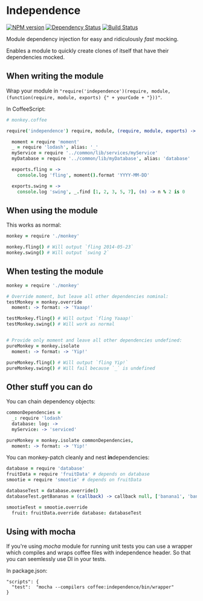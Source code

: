 Independence
============
[![NPM version][npm-image]][npm-url] [![Dependency Status][daviddm-url]][daviddm-image]
[![Build Status](https://secure.travis-ci.org/Adslot/independence.png?branch=master)](http://travis-ci.org/Adslot/independence)

Module dependency injection for easy and ridiculously *fast* mocking.

Enables a module to quickly create clones of itself that have their dependencies mocked.


When writing the module
-----------------------
Wrap your module in `"require('independence')(require, module, (function(require, module, exports) {" + yourCode + "}))"`.

In CoffeeScript:
```coffee
# monkey.coffee

require('independence') require, module, (require, module, exports) ->

  moment = require 'moment'
  _ = require 'lodash', alias: '_'
  myService = require '../common/lib/services/myService'
  myDatabase = require '../common/lib/myDatabase', alias: 'database'

  exports.fling = ->
    console.log 'fling', moment().format 'YYYY-MM-DD'

  exports.swing = ->
    console.log 'swing', _.find [1, 2, 3, 5, 7], (n) -> n % 2 is 0
```


When using the module
---------------------
This works as normal:
```coffee
monkey = require './monkey'

monkey.fling() # Will output `fling 2014-05-23`
monkey.swing() # Will output `swing 2`
```


When testing the module
-----------------------
```coffee
monkey = require './monkey'

# Override moment, but leave all other dependencies nominal:
testMonkey = monkey.override
  moment: -> format: -> 'Yaaap!'

testMonkey.fling() # Will output `fling Yaaap!`
testMonkey.swing() # Will work as normal


# Provide only moment and leave all other dependencies undefined:
pureMonkey = monkey.isolate
  moment: -> format: -> 'Yip!'

pureMonkey.fling() # Will output `fling Yip!`
pureMonkey.swing() # Will fail because `_` is undefined
```


Other stuff you can do
----------------------

You can chain dependency objects:
```coffee
commonDependencies =
  _: require 'lodash'
  database: log: ->
  myService: -> 'serviced'

pureMonkey = monkey.isolate commonDependencies,
  moment: -> format: -> 'Yip!'
```


You can monkey-patch cleanly and nest <b>in</b>dependencies:
```coffee
database = require 'database'
fruitData = require 'fruitData' # depends on database
smootie = require 'smootie' # depends on fruitData

databaseTest = database.override()
databaseTest.getBananas = (callback) -> callback null, ['banana1', 'banana2']

smootieTest = smootie.override
  fruit: fruitData.override database: databaseTest
```


Using with mocha
----------------------

If you're using *mocha* module for running unit tests you can use a wrapper which compiles and wraps
coffee files with independence header. So that you can seemlessly use DI in your tests.

In package.json:

```
"scripts": {
  "test":  "mocha --compilers coffee:independence/bin/wrapper"
}
```

[npm-url]: https://npmjs.org/package/independence
[npm-image]: https://badge.fury.io/js/independence.svg
[daviddm-url]: https://david-dm.org/adslot/independence.svg?theme=shields.io
[daviddm-image]: https://david-dm.org/adslot/independence

